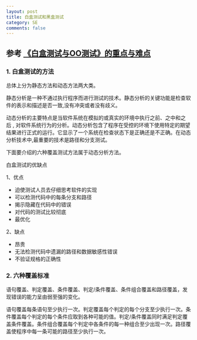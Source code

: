 ```yaml
---
layout: post
title: 白盒测试和黑盒测试
category: SE
comments: false
---
```

## 参考 [《白盒测试与OO测试》的重点与难点](http://www.doc88.com/p-7177355008553.html)

### 1. 白盒测试的方法

总体上分为静态方法和动态方法两大类。 
  
静态分析是一种不通过执行程序而进行测试的技术。静态分析的关键功能是检查软件的表示和描述是否一致,没有冲突或者没有歧义。 

动态分析的主要特点是当软件系统在模拟的或真实的环境中执行之前、之中和之后 , 对软件系统行为的分析。动态分析包含了程序在受控的环境下使用特定的期望结果进行正式的运行。它显示了一个系统在检查状态下是正确还是不正确。在动态分析技术中,最重要的技术是路径和分支测试。

下面要介绍的六种覆盖测试方法属于动态分析方法。 

白盒测试的优缺点 

1、优点 

- 迫使测试人员去仔细思考软件的实现 
- 可以检测代码中的每条分支和路径
- 揭示隐藏在代码中的错误 
- 对代码的测试比较彻底 
- 最优化 

2、缺点 

- 昂贵 
- 无法检测代码中遗漏的路径和数据敏感性错误
- 不验证规格的正确性

### 2. 六种覆盖标准

语句覆盖、判定覆盖、条件覆盖、判定/条件覆盖、条件组合覆盖和路径覆盖，发现错误的能力呈由弱至强的变化。

语句覆盖每条语句至少执行一次。判定覆盖每个判定的每个分支至少执行一次。条件覆盖每个判定的每个条件应取到各种可能的值。判定/条件覆盖同时满足判定覆盖条件覆盖。条件组合覆盖每个判定中各条件的每一种组合至少出现一次。路径覆盖使程序中每一条可能的路径至少执行一次。 